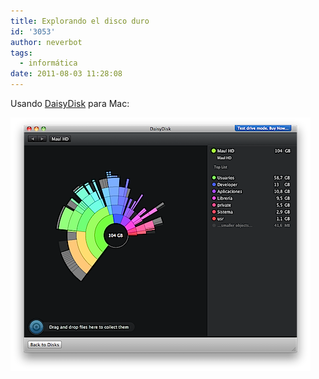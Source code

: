 ```yaml
---
title: Explorando el disco duro
id: '3053'
author: neverbot
tags:
  - informática
date: 2011-08-03 11:28:08
---
```


Usando [DaisyDisk](http://www.daisydiskapp.com/) para Mac:

![DaisyDisk.png](./explorando-el-disco-duro/DaisyDisk.png)
